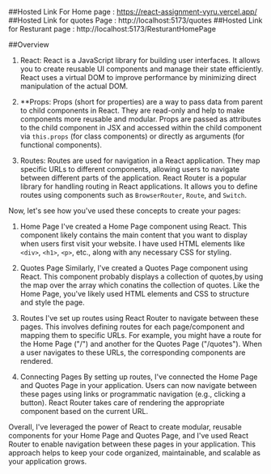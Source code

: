 ##Hosted Link For Home page : https://react-assignment-vyru.vercel.app/
<br>
##Hosted Link for quotes Page : http://localhost:5173/quotes
##Hosted Link for Resturant page : http://localhost:5173/ResturantHomePage

##Overview

1. React: React is a JavaScript library for building user interfaces. It allows you to create reusable UI components and manage their state efficiently. React uses a virtual DOM to improve performance by minimizing direct manipulation of the actual DOM.

2. \*\*Props: Props (short for properties) are a way to pass data from parent to child components in React. They are read-only and help to make components more reusable and modular. Props are passed as attributes to the child component in JSX and accessed within the child component via `this.props` (for class components) or directly as arguments (for functional components).

3. Routes: Routes are used for navigation in a React application. They map specific URLs to different components, allowing users to navigate between different parts of the application. React Router is a popular library for handling routing in React applications. It allows you to define routes using components such as `BrowserRouter`, `Route`, and `Switch`.

Now, let's see how you've used these concepts to create your pages:

1. Home Page I've created a Home Page component using React. This component likely contains the main content that you want to display when users first visit your website. I have used HTML elements like `<div>`, `<h1>`, `<p>`, etc., along with any necessary CSS for styling.

2. Quotes Page Similarly, I've created a Quotes Page component using React. This component probably displays a collection of quotes,by using the map over the array which conatins the collection of quotes. Like the Home Page, you've likely used HTML elements and CSS to structure and style the page.

3. Routes I've set up routes using React Router to navigate between these pages. This involves defining routes for each page/component and mapping them to specific URLs. For example, you might have a route for the Home Page ("/") and another for the Quotes Page ("/quotes"). When a user navigates to these URLs, the corresponding components are rendered.

4. Connecting Pages By setting up routes, I've connected the Home Page and Quotes Page in your application. Users can now navigate between these pages using links or programmatic navigation (e.g., clicking a button). React Router takes care of rendering the appropriate component based on the current URL.

Overall, I've leveraged the power of React to create modular, reusable components for your Home Page and Quotes Page, and I've used React Router to enable navigation between these pages in your application. This approach helps to keep your code organized, maintainable, and scalable as your application grows.
